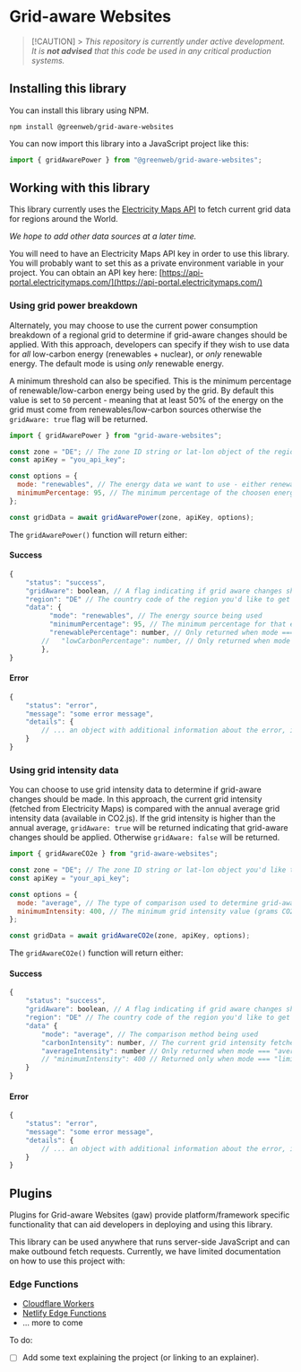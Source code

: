 # Grid-aware Websites

> [!CAUTION] > _This repository is currently under active development. It is **not advised** that this code be used in any critical production systems._

## Installing this library

You can install this library using NPM.

```
npm install @greenweb/grid-aware-websites
```

You can now import this library into a JavaScript project like this:

```js
import { gridAwarePower } from "@greenweb/grid-aware-websites";
```

## Working with this library

This library currently uses the [Electricity Maps API](https://api-portal.electricitymaps.com/) to fetch current grid data for regions around the World.

_We hope to add other data sources at a later time._

You will need to have an Electricity Maps API key in order to use this library. You will probably want to set this as a private environment variable in your project. You can obtain an API key here: [https://api-portal.electricitymaps.com/](https://api-portal.electricitymaps.com/)

### Using grid power breakdown

Alternately, you may choose to use the current power consumption breakdown of a regional grid to determine if grid-aware changes should be applied. With this approach, developers can specify if they wish to use data for _all_ low-carbon energy (renewables + nuclear), or _only_ renewable energy. The default mode is using _only_ renewable energy.

A minimum threshold can also be specified. This is the minimum percentage of renewable/low-carbon energy being used by the grid. By default this value is set to `50` percent - meaning that at least 50% of the energy on the grid must come from renewables/low-carbon sources otherwise the `gridAware: true` flag will be returned.

```js
import { gridAwarePower } from "grid-aware-websites";

const zone = "DE"; // The zone ID string or lat-lon object of the region you'd like to get grid intensity data for
const apiKey = "you_api_key";

const options = {
  mode: "renewables", // The energy data we want to use - either renewables or low-carbon. Default: renewables
  minimumPercentage: 95, // The minimum percentage of the choosen energy type before grid-awareness should be triggered. Default: 50
};

const gridData = await gridAwarePower(zone, apiKey, options);
```

The `gridAwarePower()` function will return either:

#### Success

```js
{
    "status": "success",
    "gridAware": boolean, // A flag indicating if grid aware changes should be applied
    "region": "DE" // The country code of the region you'd like to get grid intensity data for
    "data": {
          "mode": "renewables", // The energy source being used
          "minimumPercentage": 95, // The minimum percentage for that energy source before grid-awareness is set to true,
          "renewablePercentage": number, // Only returned when mode === "renewables". Data from Electricity Maps for the current renewables percentage
        //   "lowCarbonPercentage": number, // Only returned when mode === "low-carbon". Data from Electricity Maps for the current low-carbon (renewables + nuclear) percentage,
        },
}
```

#### Error

```js
{
    "status": "error",
    "message": "some error message",
    "details": {
        // ... an object with additional information about the error, if available.
    }
}
```

### Using grid intensity data

You can choose to use grid intensity data to determine if grid-aware changes should be made. In this approach, the current grid intensity (fetched from Electricity Maps) is compared with the annual average grid intensity data (available in CO2.js). If the grid intensity is higher than the annual average, `gridAware: true` will be returned indicating that grid-aware changes should be applied. Otherwise `gridAware: false` will be returned.

```js
import { gridAwareCO2e } from "grid-aware-websites";

const zone = "DE"; // The zone ID string or lat-lon object you'd like to get grid intensity data for
const apiKey = "your_api_key";

const options = {
  mode: "average", // The type of comparison used to determine grid-awareness - either average or limit. Default: average
  minimumIntensity: 400, // The minimum grid intensity value (grams CO2e/kWh) before grid-awareness is triggered. Default: 400
};

const gridData = await gridAwareCO2e(zone, apiKey, options);
```

The `gridAwareCO2e()` function will return either:

#### Success

```js
{
    "status": "success",
    "gridAware": boolean, // A flag indicating if grid aware changes should be applied
    "region": "DE" // The country code of the region you'd like to get grid intensity data for
    "data" {
        "mode": "average", // The comparison method being used
        "carbonIntensity": number, // The current grid intensity fetched from Electricity Maps
        "averageIntensity": number // Only returned when mode === "average". The annual average grid intensity for the zone being checked taken from CO2.js
        // "minimumIntensity": 400 // Returned only when mode === "limit".
    }
}
```

#### Error

```js
{
    "status": "error",
    "message": "some error message",
    "details": {
        // ... an object with additional information about the error, if available.
    }
}
```

## Plugins

Plugins for Grid-aware Websites (gaw) provide platform/framework specific functionality that can aid developers in deploying and using this library.

This library can be used anywhere that runs server-side JavaScript and can make outbound fetch requests. Currently, we have limited documentation on how to use this project with:

### Edge Functions

- [Cloudflare Workers](/thegreenwebfoundation/gaw-plugin-cloudflare-workers)
- [Netlify Edge Functions](/thegreenwebfoundation/gaw-plugin-netlify-edge)
- ... more to come

To do:

- [ ] Add some text explaining the project (or linking to an explainer).
